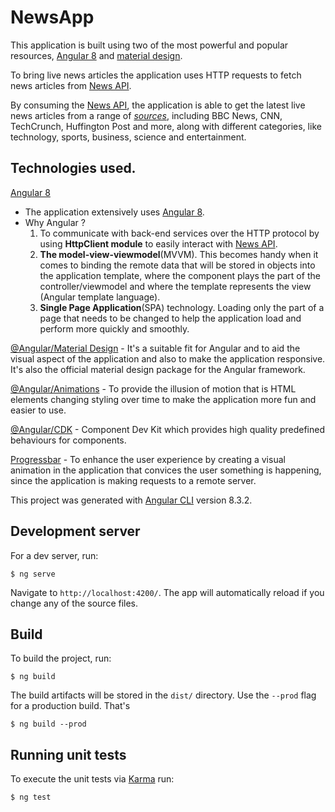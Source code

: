 # NewsApp
This application is built using two of the most powerful and popular resources, [Angular 8]() and [material design]().

To bring live news articles the application uses HTTP requests to fetch news articles from [News API](https://newsapi.org/).

By consuming the [News API](https://newsapi.org/), the application is able to get the latest live news articles from a range of [*sources*](https://newsapi.org/sources), including BBC News, CNN, TechCrunch, Huffington Post and more, along with different categories, like technology, sports, business, science and entertainment.

## Technologies used.
[Angular 8](https://angular.io/)
- The application extensively uses [Angular 8](https://angular.io/).
- Why Angular ?
    1. To communicate with back-end services over the HTTP protocol by using **HttpClient module** to easily interact with [News API](https://newsapi.org/).
    2. **The model-view-viewmodel**(MVVM). This becomes handy when it comes to binding the remote data that will be stored in objects into the application template, where the component plays the part of the controller/viewmodel and where the template represents the view (Angular template language).
    3. **Single Page Application**(SPA) technology. Loading only the part of a page that needs to be changed to help the application load and perform more quickly and smoothly.

[@Angular/Material Design]() - It's a suitable fit for Angular and to aid the visual aspect of the application and also to make the application responsive. It's also the official material design package for the Angular framework.

[@Angular/Animations](https://angular.io/guide/animations) - To provide the illusion of motion that is HTML elements changing styling over time to make the application more fun and easier to use. 

[@Angular/CDK](https://material.angular.io/cdk) - Component Dev Kit which provides high quality predefined behaviours for components.

[Progressbar](https://github.com/MurhafSousli/ngx-progressbar/blob/master/README_V3.md#installation) - To enhance the user experience by creating a visual animation in the application that convices the user something is happening, since the application is making requests to a remote server. 


This project was generated with [Angular CLI](https://github.com/angular/angular-cli) version 8.3.2.

## Development server

For a dev server, run: 
```
$ ng serve
```
Navigate to `http://localhost:4200/`. The app will automatically reload if you change any of the source files.

## Build

To build the project, run: 
```
$ ng build
```
The build artifacts will be stored in the `dist/` directory. Use the `--prod` flag for a production build. That's 
```
$ ng build --prod
```

## Running unit tests

To execute the unit tests via [Karma](https://karma-runner.github.io) run:
 ```
 $ ng test
 ``` 